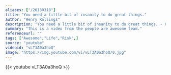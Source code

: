 ```yaml
---
aliases: ["/20130318"]
title: "You need a little bit of insanity to do great things."
author: "Henry Rollings"
description: "You need a little bit of insanity to do great things. - Henry Rollings quotes from GetInspired365.com"
summary: "This is a video from the people are awesome team."
referenceurl: ""
tags: ["Awesome","Life","Risk",]
source: "youtube"
videoid: "vLT3A0a3hoQ"
image: "https://img.youtube.com/vi/vLT3A0a3hoQ/0.jpg"
---
```


{{< youtube vLT3A0a3hoQ >}}
